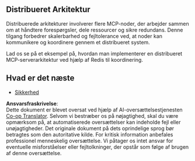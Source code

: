 <!--
CO_OP_TRANSLATOR_METADATA:
{
  "original_hash": "9730a53698bf9df8166d0080a8d5b61f",
  "translation_date": "2025-06-02T19:55:37+00:00",
  "source_file": "05-AdvancedTopics/mcp-scaling/README.md",
  "language_code": "da"
}
-->
## Distribueret Arkitektur

Distribuerede arkitekturer involverer flere MCP-noder, der arbejder sammen om at håndtere forespørgsler, dele ressourcer og sikre redundans. Denne tilgang forbedrer skalerbarhed og fejltolerance ved, at noder kan kommunikere og koordinere gennem et distribueret system.

Lad os se på et eksempel på, hvordan man implementerer en distribueret MCP-serverarkitektur ved hjælp af Redis til koordinering.

## Hvad er det næste

- [Sikkerhed](../mcp-security/README.md)

**Ansvarsfraskrivelse**:  
Dette dokument er blevet oversat ved hjælp af AI-oversættelsestjenesten [Co-op Translator](https://github.com/Azure/co-op-translator). Selvom vi bestræber os på nøjagtighed, skal du være opmærksom på, at automatiserede oversættelser kan indeholde fejl eller unøjagtigheder. Det originale dokument på dets oprindelige sprog bør betragtes som den autoritative kilde. For kritisk information anbefales professionel menneskelig oversættelse. Vi påtager os intet ansvar for eventuelle misforståelser eller fejltolkninger, der opstår som følge af brugen af denne oversættelse.